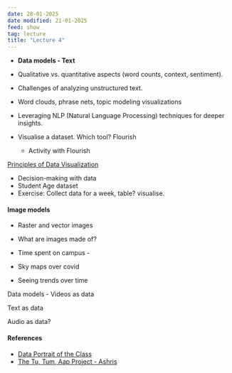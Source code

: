 ```yaml
---
date: 28-01-2025
date modified: 21-01-2025
feed: show
tag: lecture
title: "Lecture 4"
---
```


- **Data models - Text**
- Qualitative vs. quantitative aspects (word counts, context, sentiment).
- Challenges of analyzing unstructured text.
- Word clouds, phrase nets, topic modeling visualizations
- Leveraging NLP (Natural Language Processing) techniques for deeper insights.

- Visualise a dataset. Which tool? Flourish
	-  Activity with Flourish

[Principles of Data Visualization](https://ucdavisdatalab.github.io/workshop_data_viz_principles/)

- Decision-making with data
- Student Age dataset
- Exercise: Collect data for a week, table? visualise.

#### Image models
- Raster and vector images
- What are images made of?
- Time spent on campus -
- Sky maps over covid

- Seeing trends over time

Data models - Videos as data

Text as data

Audio as data?

#### References

- [Data Portrait of the Class](https://blog.gramener.com/data-portraits-personalized-data-sketches/)
- [The Tu, Tum, Aap Project - Ashris](https://medium.com/@iashris/the-tu-tum-aap-project-visualizing-a-socio-linguistic-network-da23f2c1d7c5)